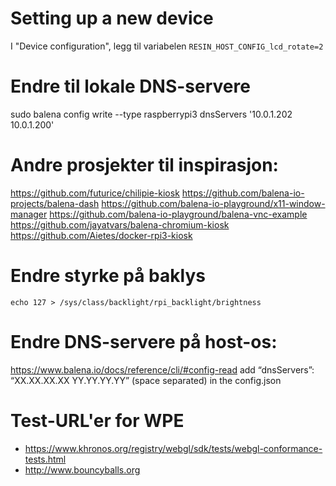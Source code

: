 # Setting up a new device
I "Device configuration", legg til variabelen
`RESIN_HOST_CONFIG_lcd_rotate=2`

# Endre til lokale DNS-servere
sudo balena config write --type raspberrypi3 dnsServers '10.0.1.202 10.0.1.200'

# Andre prosjekter til inspirasjon:
https://github.com/futurice/chilipie-kiosk
https://github.com/balena-io-projects/balena-dash
https://github.com/balena-io-playground/x11-window-manager
https://github.com/balena-io-playground/balena-vnc-example
https://github.com/jayatvars/balena-chromium-kiosk
https://github.com/Aietes/docker-rpi3-kiosk

# Endre styrke på baklys
`echo 127 > /sys/class/backlight/rpi_backlight/brightness`

# Endre DNS-servere på host-os:
https://www.balena.io/docs/reference/cli/#config-read
add “dnsServers”: “XX.XX.XX.XX YY.YY.YY.YY” (space separated) in the config.json

# Test-URL'er for WPE
- https://www.khronos.org/registry/webgl/sdk/tests/webgl-conformance-tests.html
- http://www.bouncyballs.org
